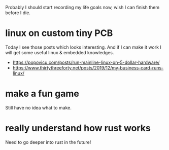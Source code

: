 Probably I should start recording my life goals now, wish I can finish them
before I die.

# linux on custom tiny PCB

Today I see those posts which looks interesting. And if I can make it work I will
get some useful linux & embedded knowledges.

- https://popovicu.com/posts/run-mainline-linux-on-5-dollar-hardware/
- https://www.thirtythreeforty.net/posts/2019/12/my-business-card-runs-linux/


# make a fun game

Still have no idea what to make.

# really understand how rust works

Need to go deeper into rust in the future!
